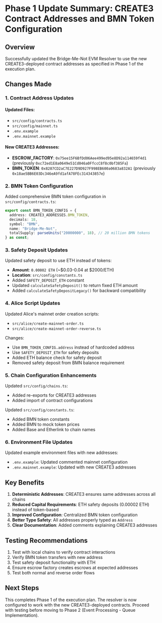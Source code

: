 # Phase 1 Update Summary: CREATE3 Contract Addresses and BMN Token Configuration

## Overview
Successfully updated the Bridge-Me-Not EVM Resolver to use the new CREATE3-deployed contract addresses as specified in Phase 1 of the execution plan.

## Changes Made

### 1. Contract Address Updates

#### Updated Files:
- `src/config/contracts.ts`
- `src/config/mainnet.ts`
- `.env.example`
- `.env.mainnet.example`

#### New CREATE3 Addresses:
- **ESCROW_FACTORY**: `0x75ee15F6BfDd06Aee499ed95e8D92a114659f4d1` (previously `0xc72ed1E8a0649e51Cd046a0FfccC8f8c0bf385Fa`)
- **BMN_TOKEN**: `0x8287CD2aC7E227D9D927F998EB600a0683a832A1` (previously `0x18ae5BB6E03Dc346eA9fd1afA78FEc314343857e`)

### 2. BMN Token Configuration

Added comprehensive BMN token configuration in `src/config/contracts.ts`:
```typescript
export const BMN_TOKEN_CONFIG = {
  address: CREATE3_ADDRESSES.BMN_TOKEN,
  decimals: 18,
  symbol: "BMN",
  name: "Bridge-Me-Not",
  totalSupply: parseUnits("20000000", 18), // 20 million BMN tokens
} as const;
```

### 3. Safety Deposit Updates

Updated safety deposit to use ETH instead of tokens:
- **Amount**: `0.00002 ETH` (~$0.03-0.04 at $2000/ETH)
- **Location**: `src/config/constants.ts`
- Added `SAFETY_DEPOSIT_ETH` constant
- Updated `calculateSafetyDeposit()` to return fixed ETH amount
- Added `calculateSafetyDepositLegacy()` for backward compatibility

### 4. Alice Script Updates

Updated Alice's mainnet order creation scripts:
- `src/alice/create-mainnet-order.ts`
- `src/alice/create-mainnet-order-reverse.ts`

Changes:
- Use `BMN_TOKEN_CONFIG.address` instead of hardcoded address
- Use `SAFETY_DEPOSIT_ETH` for safety deposits
- Added ETH balance check for safety deposit
- Removed safety deposit from BMN balance requirement

### 5. Chain Configuration Enhancements

Updated `src/config/chains.ts`:
- Added re-exports for CREATE3 addresses
- Added import of contract configurations

Updated `src/config/constants.ts`:
- Added BMN token constants
- Added BMN to mock token prices
- Added Base and Etherlink to chain names

### 6. Environment File Updates

Updated example environment files with new addresses:
- `.env.example`: Updated commented mainnet configuration
- `.env.mainnet.example`: Updated with new CREATE3 addresses

## Key Benefits

1. **Deterministic Addresses**: CREATE3 ensures same addresses across all chains
2. **Reduced Capital Requirements**: ETH safety deposits (0.00002 ETH) instead of token-based
3. **Improved Configuration**: Centralized BMN token configuration
4. **Better Type Safety**: All addresses properly typed as `Address`
5. **Clear Documentation**: Added comments explaining CREATE3 addresses

## Testing Recommendations

1. Test with local chains to verify contract interactions
2. Verify BMN token transfers with new address
3. Test safety deposit functionality with ETH
4. Ensure escrow factory creates escrows at expected addresses
5. Test both normal and reverse order flows

## Next Steps

This completes Phase 1 of the execution plan. The resolver is now configured to work with the new CREATE3-deployed contracts. Proceed with testing before moving to Phase 2 (Event Processing - Queue Implementation).